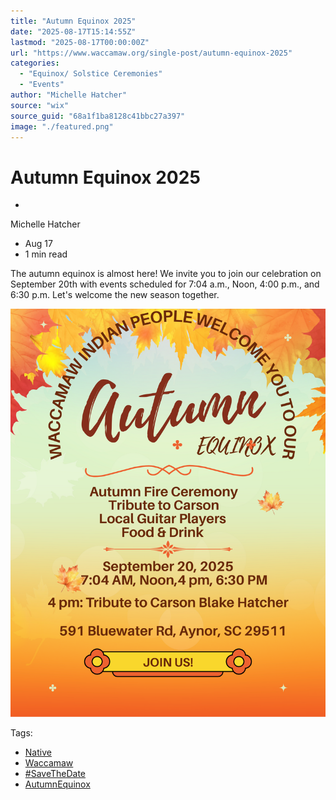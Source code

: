 ```yaml
---
title: "Autumn Equinox 2025"
date: "2025-08-17T15:14:55Z"
lastmod: "2025-08-17T00:00:00Z"
url: "https://www.waccamaw.org/single-post/autumn-equinox-2025"
categories:
  - "Equinox/ Solstice Ceremonies"
  - "Events"
author: "Michelle Hatcher"
source: "wix"
source_guid: "68a1f1ba8128c41bbc27a397"
image: "./featured.png"
---
```


# Autumn Equinox 2025

-

Michelle Hatcher
- Aug 17
- 1 min read

The autumn equinox is almost here! We invite you to join our celebration on September 20th with events scheduled for 7:04 a.m., Noon, 4:00 p.m., and 6:30 p.m. Let's welcome the new season together.

![ree](./images/98a108_53bd5a03f135497098a37f7dfd79eb9c~mv2-1.png)

Tags:

- [Native](https://www.waccamaw.org/updates/tags/native)
- [Waccamaw](https://www.waccamaw.org/updates/tags/waccamaw-2)
- [#SaveTheDate](https://www.waccamaw.org/updates/tags/savethedate)
- [AutumnEquinox](https://www.waccamaw.org/updates/tags/autumnequinox)

